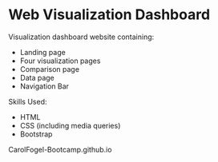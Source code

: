 # Web Visualization Dashboard
Visualization dashboard website containing:
* Landing page
*	Four visualization pages
*	Comparison page
*	Data page
*	Navigation Bar

Skills Used:
*	HTML
*	CSS (including media queries)
*	Bootstrap

CarolFogel-Bootcamp.github.io
